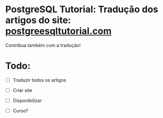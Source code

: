 # PostgreSQL Tutorial: Tradução dos artigos do site: [postgreesqltutorial.com](https://postgresqltutorial.com)
 
Contribua também com a tradução!

# Todo:
- [ ] Traduzir todos os artigos

- [ ] Criar site

- [ ] Disponibilizar

- [ ] Curso?
